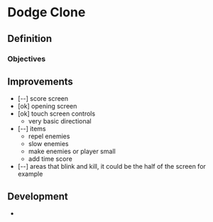 # Dodge Clone

## Definition

### Objectives

## Improvements

* [--] score screen
* [ok] opening screen
* [ok] touch screen controls
  * very basic directional
* [--] items
  * repel enemies
  * slow enemies
  * make enemies or player small
  * add time score
* [--] areas that blink and kill, it could be the half of the screen for example

## Development

*
